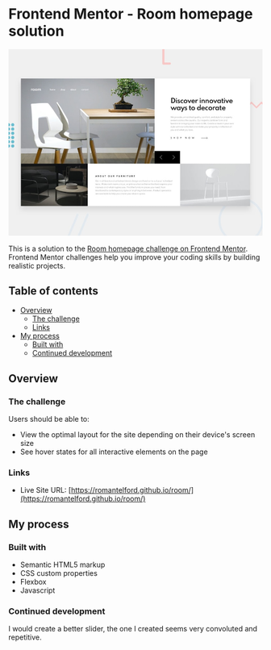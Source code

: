 # Frontend Mentor - Room homepage solution

![Design preview for the Room homepage coding challenge](./design/desktop-preview.jpg)

This is a solution to the [Room homepage challenge on Frontend Mentor](https://www.frontendmentor.io/challenges/room-homepage-BtdBY_ENq). Frontend Mentor challenges help you improve your coding skills by building realistic projects. 

## Table of contents

- [Overview](#overview)
  - [The challenge](#the-challenge)
  - [Links](#links)
- [My process](#my-process)
  - [Built with](#built-with)
  - [Continued development](#continued-development)

## Overview

### The challenge

Users should be able to:

- View the optimal layout for the site depending on their device's screen size
- See hover states for all interactive elements on the page

### Links

- Live Site URL: [https://romantelford.github.io/room/](https://romantelford.github.io/room/)

## My process

### Built with

- Semantic HTML5 markup
- CSS custom properties
- Flexbox
- Javascript

### Continued development

I would create a better slider, the one I created seems very convoluted and repetitive.

